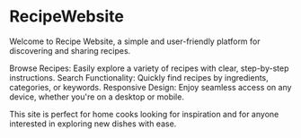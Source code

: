 # RecipeWebsite
Welcome to Recipe Website, a simple and user-friendly platform for discovering and sharing recipes.



Browse Recipes: Easily explore a variety of recipes with clear, step-by-step instructions.
Search Functionality: Quickly find recipes by ingredients, categories, or keywords.
Responsive Design: Enjoy seamless access on any device, whether you're on a desktop or mobile.



This site is perfect for home cooks looking for inspiration and for anyone interested in exploring new dishes with ease.

